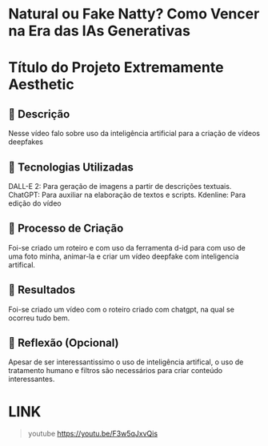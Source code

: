 # Natural ou Fake Natty? Como Vencer na Era das IAs Generativas


# Título do Projeto Extremamente Aesthetic 

## 📒 Descrição
Nesse vídeo falo sobre uso da inteligência artificial para a criação de vídeos deepfakes

## 🤖 Tecnologias Utilizadas

DALL-E 2: Para geração de imagens a partir de descrições textuais.
ChatGPT: Para auxiliar na elaboração de textos e scripts.
Kdenline: Para edição do vídeo

## 🧐 Processo de Criação
Foi-se criado um roteiro e com uso da ferramenta d-id para com uso de uma foto minha, animar-la e criar um vídeo deepfake com inteligencia artifical.

## 🚀 Resultados
Foi-se criado um vídeo com o roteiro criado com chatgpt, na qual se ocorreu tudo bem.

## 💭 Reflexão (Opcional)
Apesar de ser interessantissimo o uso de inteligência artifical, o uso de tratamento humano e filtros são necessários para criar conteúdo interessantes.


# LINK
>youtube https://youtu.be/F3w5qJxvQis
